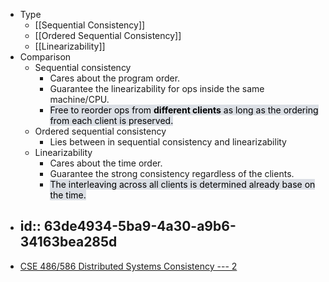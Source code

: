 - Type
	- [[Sequential Consistency]]
	- [[Ordered Sequential Consistency]]
	- [[Linearizability]]
- Comparison
	- Sequential consistency
		- Cares about the program order.
		- Guarantee the linearizability for ops inside the same machine/CPU.
		- <mark style="background: #CACFD9A6;">Free to reorder ops from **different clients** as long as the ordering from each client is preserved.</mark>
	- Ordered sequential consistency
		- Lies between in sequential consistency and linearizability
	- Linearizability
		- Cares about the time order.
		- Guarantee the strong consistency regardless of the clients.
		- <mark style="background: #CACFD9A6;">The interleaving across all clients is determined already base on the time.</mark>
- id:: 63de4934-5ba9-4a30-a9b6-34163bea285d
  ---
- [CSE 486/586 Distributed Systems Consistency --- 2](https://github.com/guangxu-li/the-sky-below/raw/main/assets/Consistency.pdf)